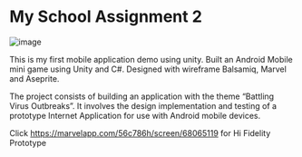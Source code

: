 # My School Assignment 2

![image](https://user-images.githubusercontent.com/55645717/159126157-e55c473e-4fca-43a7-b4c6-dda9de5acbff.png)

This is my first mobile application demo using unity. 
Built an Android Mobile mini game using Unity and C#. Designed with wireframe Balsamiq, Marvel and Aseprite.

The project consists of building an application with the theme “Battling Virus Outbreaks”. It involves the design implementation and testing of a prototype Internet Application for use with Android mobile devices.

Click https://marvelapp.com/56c786h/screen/68065119 for Hi Fidelity Prototype
